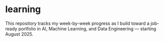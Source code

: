 # learning
This repository tracks my week-by-week progress as I build toward a job-ready portfolio in AI, Machine Learning, and Data Engineering — starting August 2025.
